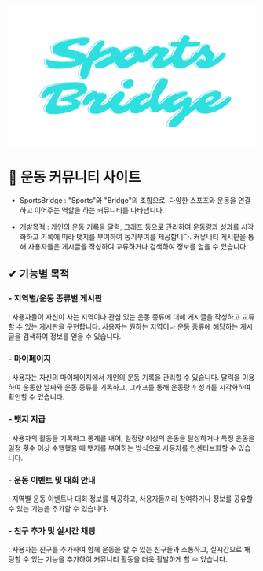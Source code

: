 ![](/images/SportsBridgeLogo.png)

# 💪 운동 커뮤니티 사이트
- SportsBridge : "Sports"와 "Bridge"의 조합으로, 다양한 스포츠와 운동을 연결하고 이어주는 역할을 하는 커뮤니티를 나타냅니다.

- 개발목적 : 개인의 운동 기록을 달력, 그래프 등으로 관리하여 운동량과 성과를 시각화하고 기록에 따라 뱃지를 부여하여 동기부여를 제공합니다. 커뮤니티 게시판을 통해 사용자들은 게시글을 작성하여 교류하거나 검색하여 정보를 얻을 수 있습니다.

## ✔ 기능별 목적
### - 지역별/운동 종류별 게시판
: 사용자들이 자신이 사는 지역이나 관심 있는 운동 종류에 대해 게시글을 작성하고 교류할 수 있는 게시판을 구현합니다. 사용자는 원하는 지역이나 운동 종류에 해당하는 게시글을 검색하여 정보를 얻을 수 있습니다.

### - 마이페이지
: 사용자는 자신의 마이페이지에서 개인의 운동 기록을 관리할 수 있습니다. 달력을 이용하여 운동한 날짜와 운동 종류를 기록하고, 그래프를 통해 운동량과 성과를 시각화하여 확인할 수 있습니다.

### - 뱃지 지급 
: 사용자의 활동을 기록하고 통계를 내어, 일정량 이상의 운동을 달성하거나 특정 운동을 일정 횟수 이상 수행했을 때 뱃지를 부여하는 방식으로 사용자를 인센티브화할 수 있습니다.

### - 운동 이벤트 및 대회 안내
: 지역별 운동 이벤트나 대회 정보를 제공하고, 사용자들끼리 참여하거나 정보를 공유할 수 있는 기능을 추가할 수 있습니다.

### - 친구 추가 및 실시간 채팅
: 사용자는 친구를 추가하여 함께 운동을 할 수 있는 친구들과 소통하고, 실시간으로 채팅할 수 있는 기능을 추가하여 커뮤니티 활동을 더욱 활발하게 할 수 있습니다.
